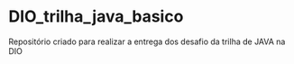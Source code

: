# DIO_trilha_java_basico
Repositório criado para realizar a entrega dos desafio da trilha de JAVA na DIO
